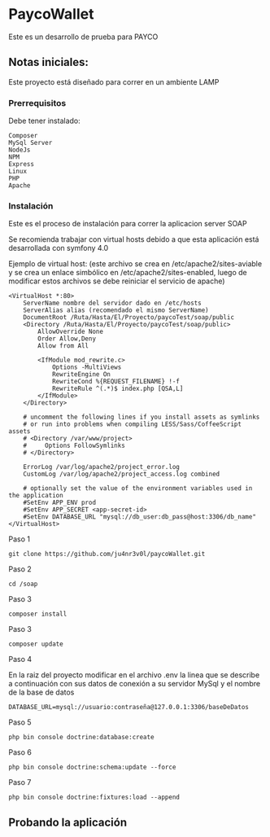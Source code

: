 # PaycoWallet

Este es un desarrollo de prueba para PAYCO

## Notas iniciales:

Este proyecto está diseñado para correr en un ambiente LAMP

### Prerrequisitos

Debe tener instalado:

```
Composer
MySql Server
NodeJs
NPM
Express
Linux
PHP
Apache
```

### Instalación


Este es el proceso de instalación para correr la aplicacion server SOAP

Se recomienda trabajar con virtual hosts debido a que esta aplicación está desarrollada con symfony 4.0

Ejemplo de virtual host:
(este archivo se crea en /etc/apache2/sites-aviable y se crea un enlace simbólico en /etc/apache2/sites-enabled, luego de modificar estos archivos se debe reiniciar el servicio de apache)

```
<VirtualHost *:80>
    ServerName nombre del servidor dado en /etc/hosts
    ServerAlias alias (recomendado el mismo ServerName)
    DocumentRoot /Ruta/Hasta/El/Proyecto/paycoTest/soap/public
    <Directory /Ruta/Hasta/El/Proyecto/paycoTest/soap/public>
        AllowOverride None
        Order Allow,Deny
        Allow from All

        <IfModule mod_rewrite.c>
            Options -MultiViews
            RewriteEngine On
            RewriteCond %{REQUEST_FILENAME} !-f
            RewriteRule ^(.*)$ index.php [QSA,L]
        </IfModule>
    </Directory>

    # uncomment the following lines if you install assets as symlinks
    # or run into problems when compiling LESS/Sass/CoffeeScript assets
    # <Directory /var/www/project>
    #     Options FollowSymlinks
    # </Directory>

    ErrorLog /var/log/apache2/project_error.log
    CustomLog /var/log/apache2/project_access.log combined

    # optionally set the value of the environment variables used in the application
    #SetEnv APP_ENV prod
    #SetEnv APP_SECRET <app-secret-id>
    #SetEnv DATABASE_URL "mysql://db_user:db_pass@host:3306/db_name"
</VirtualHost>

```

Paso 1

```
git clone https://github.com/ju4nr3v0l/paycoWallet.git
```

Paso 2

```
cd /soap
```

Paso 3

```
composer install
```

Paso 3

```
composer update
```

Paso 4

En la raiz del proyecto modificar en el archivo .env la linea que se describe a continuación con sus datos de conexión a su servidor MySql y el nombre de la base de datos

```
DATABASE_URL=mysql://usuario:contraseña@127.0.0.1:3306/baseDeDatos
```


Paso 5

```
php bin console doctrine:database:create
```

Paso 6

```
php bin console doctrine:schema:update --force
```

Paso 7

```
php bin console doctrine:fixtures:load --append
```



## Probando la aplicación




